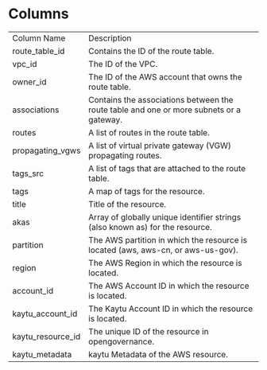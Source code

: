 # Columns  

<table>
	<tr><td>Column Name</td><td>Description</td></tr>
	<tr><td>route_table_id</td><td>Contains the ID of the route table.</td></tr>
	<tr><td>vpc_id</td><td>The ID of the VPC.</td></tr>
	<tr><td>owner_id</td><td>The ID of the AWS account that owns the route table.</td></tr>
	<tr><td>associations</td><td>Contains the associations between the route table and one or more subnets or a gateway.</td></tr>
	<tr><td>routes</td><td>A list of routes in the route table.</td></tr>
	<tr><td>propagating_vgws</td><td>A list of virtual private gateway (VGW) propagating routes.</td></tr>
	<tr><td>tags_src</td><td>A list of tags that are attached to the route table.</td></tr>
	<tr><td>tags</td><td>A map of tags for the resource.</td></tr>
	<tr><td>title</td><td>Title of the resource.</td></tr>
	<tr><td>akas</td><td>Array of globally unique identifier strings (also known as) for the resource.</td></tr>
	<tr><td>partition</td><td>The AWS partition in which the resource is located (aws, aws-cn, or aws-us-gov).</td></tr>
	<tr><td>region</td><td>The AWS Region in which the resource is located.</td></tr>
	<tr><td>account_id</td><td>The AWS Account ID in which the resource is located.</td></tr>
	<tr><td>kaytu_account_id</td><td>The Kaytu Account ID in which the resource is located.</td></tr>
	<tr><td>kaytu_resource_id</td><td>The unique ID of the resource in opengovernance.</td></tr>
	<tr><td>kaytu_metadata</td><td>kaytu Metadata of the AWS resource.</td></tr>
</table>